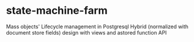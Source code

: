 # state-machine-farm
Mass objects' Lifecycle management in Postgresql
Hybrid (normalized with document store fields) design with views and astored function API
